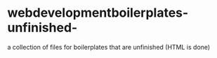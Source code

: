 # webdevelopmentboilerplates-unfinished-
a collection of files for boilerplates that are unfinished (HTML is done)
